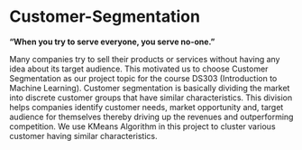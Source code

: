 # Customer-Segmentation

**“When you try to serve everyone, you serve no-one.”**

Many companies try to sell their products or services without having any idea about its target audience. This motivated us to choose Customer Segmentation as our project topic for the course DS303 (Introduction to Machine Learning). Customer segmentation is basically dividing the market into discrete customer groups that have similar characteristics. This division helps companies identify customer needs, market opportunity and, target audience for themselves thereby driving up the revenues and outperforming competition. We use KMeans Algorithm in this project to cluster various customer having similar characteristics.
